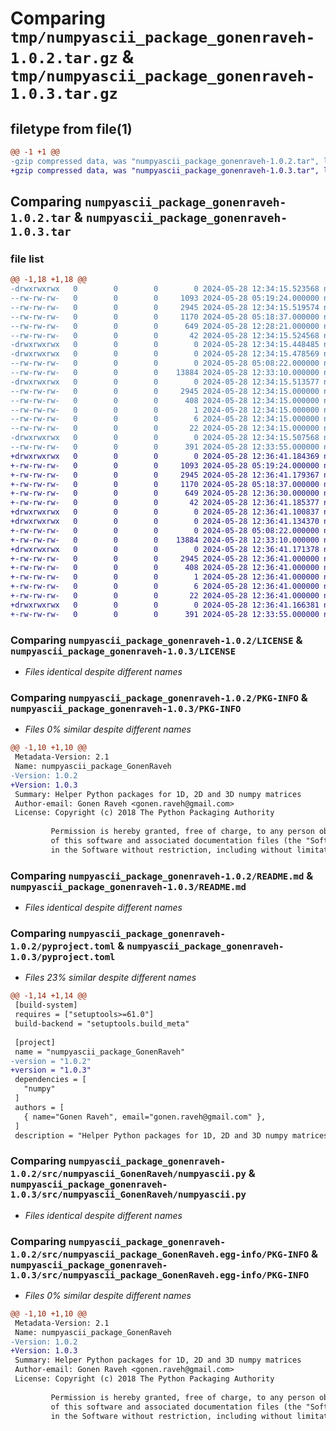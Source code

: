 # Comparing `tmp/numpyascii_package_gonenraveh-1.0.2.tar.gz` & `tmp/numpyascii_package_gonenraveh-1.0.3.tar.gz`

## filetype from file(1)

```diff
@@ -1 +1 @@
-gzip compressed data, was "numpyascii_package_gonenraveh-1.0.2.tar", last modified: Tue May 28 12:34:15 2024, max compression
+gzip compressed data, was "numpyascii_package_gonenraveh-1.0.3.tar", last modified: Tue May 28 12:36:41 2024, max compression
```

## Comparing `numpyascii_package_gonenraveh-1.0.2.tar` & `numpyascii_package_gonenraveh-1.0.3.tar`

### file list

```diff
@@ -1,18 +1,18 @@
-drwxrwxrwx   0        0        0        0 2024-05-28 12:34:15.523568 numpyascii_package_gonenraveh-1.0.2/
--rw-rw-rw-   0        0        0     1093 2024-05-28 05:19:24.000000 numpyascii_package_gonenraveh-1.0.2/LICENSE
--rw-rw-rw-   0        0        0     2945 2024-05-28 12:34:15.519574 numpyascii_package_gonenraveh-1.0.2/PKG-INFO
--rw-rw-rw-   0        0        0     1170 2024-05-28 05:18:37.000000 numpyascii_package_gonenraveh-1.0.2/README.md
--rw-rw-rw-   0        0        0      649 2024-05-28 12:28:21.000000 numpyascii_package_gonenraveh-1.0.2/pyproject.toml
--rw-rw-rw-   0        0        0       42 2024-05-28 12:34:15.524568 numpyascii_package_gonenraveh-1.0.2/setup.cfg
-drwxrwxrwx   0        0        0        0 2024-05-28 12:34:15.448485 numpyascii_package_gonenraveh-1.0.2/src/
-drwxrwxrwx   0        0        0        0 2024-05-28 12:34:15.478569 numpyascii_package_gonenraveh-1.0.2/src/numpyascii_GonenRaveh/
--rw-rw-rw-   0        0        0        0 2024-05-28 05:08:22.000000 numpyascii_package_gonenraveh-1.0.2/src/numpyascii_GonenRaveh/__init__.py
--rw-rw-rw-   0        0        0    13884 2024-05-28 12:33:10.000000 numpyascii_package_gonenraveh-1.0.2/src/numpyascii_GonenRaveh/numpyascii.py
-drwxrwxrwx   0        0        0        0 2024-05-28 12:34:15.513577 numpyascii_package_gonenraveh-1.0.2/src/numpyascii_package_GonenRaveh.egg-info/
--rw-rw-rw-   0        0        0     2945 2024-05-28 12:34:15.000000 numpyascii_package_gonenraveh-1.0.2/src/numpyascii_package_GonenRaveh.egg-info/PKG-INFO
--rw-rw-rw-   0        0        0      408 2024-05-28 12:34:15.000000 numpyascii_package_gonenraveh-1.0.2/src/numpyascii_package_GonenRaveh.egg-info/SOURCES.txt
--rw-rw-rw-   0        0        0        1 2024-05-28 12:34:15.000000 numpyascii_package_gonenraveh-1.0.2/src/numpyascii_package_GonenRaveh.egg-info/dependency_links.txt
--rw-rw-rw-   0        0        0        6 2024-05-28 12:34:15.000000 numpyascii_package_gonenraveh-1.0.2/src/numpyascii_package_GonenRaveh.egg-info/requires.txt
--rw-rw-rw-   0        0        0       22 2024-05-28 12:34:15.000000 numpyascii_package_gonenraveh-1.0.2/src/numpyascii_package_GonenRaveh.egg-info/top_level.txt
-drwxrwxrwx   0        0        0        0 2024-05-28 12:34:15.507568 numpyascii_package_gonenraveh-1.0.2/tests/
--rw-rw-rw-   0        0        0      391 2024-05-28 12:33:55.000000 numpyascii_package_gonenraveh-1.0.2/tests/test.py
+drwxrwxrwx   0        0        0        0 2024-05-28 12:36:41.184369 numpyascii_package_gonenraveh-1.0.3/
+-rw-rw-rw-   0        0        0     1093 2024-05-28 05:19:24.000000 numpyascii_package_gonenraveh-1.0.3/LICENSE
+-rw-rw-rw-   0        0        0     2945 2024-05-28 12:36:41.179367 numpyascii_package_gonenraveh-1.0.3/PKG-INFO
+-rw-rw-rw-   0        0        0     1170 2024-05-28 05:18:37.000000 numpyascii_package_gonenraveh-1.0.3/README.md
+-rw-rw-rw-   0        0        0      649 2024-05-28 12:36:30.000000 numpyascii_package_gonenraveh-1.0.3/pyproject.toml
+-rw-rw-rw-   0        0        0       42 2024-05-28 12:36:41.185377 numpyascii_package_gonenraveh-1.0.3/setup.cfg
+drwxrwxrwx   0        0        0        0 2024-05-28 12:36:41.100837 numpyascii_package_gonenraveh-1.0.3/src/
+drwxrwxrwx   0        0        0        0 2024-05-28 12:36:41.134370 numpyascii_package_gonenraveh-1.0.3/src/numpyascii_GonenRaveh/
+-rw-rw-rw-   0        0        0        0 2024-05-28 05:08:22.000000 numpyascii_package_gonenraveh-1.0.3/src/numpyascii_GonenRaveh/__init__.py
+-rw-rw-rw-   0        0        0    13884 2024-05-28 12:33:10.000000 numpyascii_package_gonenraveh-1.0.3/src/numpyascii_GonenRaveh/numpyascii.py
+drwxrwxrwx   0        0        0        0 2024-05-28 12:36:41.171378 numpyascii_package_gonenraveh-1.0.3/src/numpyascii_package_GonenRaveh.egg-info/
+-rw-rw-rw-   0        0        0     2945 2024-05-28 12:36:41.000000 numpyascii_package_gonenraveh-1.0.3/src/numpyascii_package_GonenRaveh.egg-info/PKG-INFO
+-rw-rw-rw-   0        0        0      408 2024-05-28 12:36:41.000000 numpyascii_package_gonenraveh-1.0.3/src/numpyascii_package_GonenRaveh.egg-info/SOURCES.txt
+-rw-rw-rw-   0        0        0        1 2024-05-28 12:36:41.000000 numpyascii_package_gonenraveh-1.0.3/src/numpyascii_package_GonenRaveh.egg-info/dependency_links.txt
+-rw-rw-rw-   0        0        0        6 2024-05-28 12:36:41.000000 numpyascii_package_gonenraveh-1.0.3/src/numpyascii_package_GonenRaveh.egg-info/requires.txt
+-rw-rw-rw-   0        0        0       22 2024-05-28 12:36:41.000000 numpyascii_package_gonenraveh-1.0.3/src/numpyascii_package_GonenRaveh.egg-info/top_level.txt
+drwxrwxrwx   0        0        0        0 2024-05-28 12:36:41.166381 numpyascii_package_gonenraveh-1.0.3/tests/
+-rw-rw-rw-   0        0        0      391 2024-05-28 12:33:55.000000 numpyascii_package_gonenraveh-1.0.3/tests/test.py
```

### Comparing `numpyascii_package_gonenraveh-1.0.2/LICENSE` & `numpyascii_package_gonenraveh-1.0.3/LICENSE`

 * *Files identical despite different names*

### Comparing `numpyascii_package_gonenraveh-1.0.2/PKG-INFO` & `numpyascii_package_gonenraveh-1.0.3/PKG-INFO`

 * *Files 0% similar despite different names*

```diff
@@ -1,10 +1,10 @@
 Metadata-Version: 2.1
 Name: numpyascii_package_GonenRaveh
-Version: 1.0.2
+Version: 1.0.3
 Summary: Helper Python packages for 1D, 2D and 3D numpy matrices
 Author-email: Gonen Raveh <gonen.raveh@gmail.com>
 License: Copyright (c) 2018 The Python Packaging Authority
         
         Permission is hereby granted, free of charge, to any person obtaining a copy
         of this software and associated documentation files (the "Software"), to deal
         in the Software without restriction, including without limitation the rights
```

### Comparing `numpyascii_package_gonenraveh-1.0.2/README.md` & `numpyascii_package_gonenraveh-1.0.3/README.md`

 * *Files identical despite different names*

### Comparing `numpyascii_package_gonenraveh-1.0.2/pyproject.toml` & `numpyascii_package_gonenraveh-1.0.3/pyproject.toml`

 * *Files 23% similar despite different names*

```diff
@@ -1,14 +1,14 @@
 [build-system]
 requires = ["setuptools>=61.0"]
 build-backend = "setuptools.build_meta"
 
 [project]
 name = "numpyascii_package_GonenRaveh"
-version = "1.0.2"
+version = "1.0.3"
 dependencies = [
   "numpy"
 ]
 authors = [
   { name="Gonen Raveh", email="gonen.raveh@gmail.com" },
 ]
 description = "Helper Python packages for 1D, 2D and 3D numpy matrices"
```

### Comparing `numpyascii_package_gonenraveh-1.0.2/src/numpyascii_GonenRaveh/numpyascii.py` & `numpyascii_package_gonenraveh-1.0.3/src/numpyascii_GonenRaveh/numpyascii.py`

 * *Files identical despite different names*

### Comparing `numpyascii_package_gonenraveh-1.0.2/src/numpyascii_package_GonenRaveh.egg-info/PKG-INFO` & `numpyascii_package_gonenraveh-1.0.3/src/numpyascii_package_GonenRaveh.egg-info/PKG-INFO`

 * *Files 0% similar despite different names*

```diff
@@ -1,10 +1,10 @@
 Metadata-Version: 2.1
 Name: numpyascii_package_GonenRaveh
-Version: 1.0.2
+Version: 1.0.3
 Summary: Helper Python packages for 1D, 2D and 3D numpy matrices
 Author-email: Gonen Raveh <gonen.raveh@gmail.com>
 License: Copyright (c) 2018 The Python Packaging Authority
         
         Permission is hereby granted, free of charge, to any person obtaining a copy
         of this software and associated documentation files (the "Software"), to deal
         in the Software without restriction, including without limitation the rights
```

